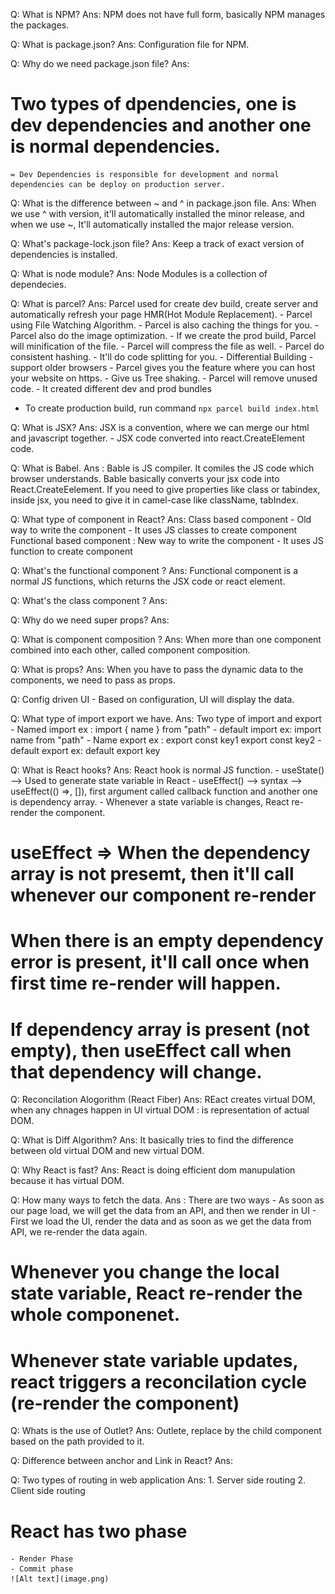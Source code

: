 Q: What is NPM?
Ans: NPM does not have full form, basically NPM manages the packages.

Q: What is package.json?
Ans: Configuration file for NPM.

Q: Why do we need package.json file?
Ans: 

# Two types of dpendencies, one is dev dependencies and another one is normal dependencies.
    = Dev Dependencies is responsible for development and normal dependencies can be deploy on production server.

Q: What is the difference between ~ and ^ in package.json file.
Ans: When we use ^ with version, it'll automatically installed the minor release, and when we use ~, It'll automatically installed the
    major release version.

Q: What's package-lock.json file?
Ans: Keep a track of exact version of dependencies is installed.

Q: What is node module?
Ans: Node Modules is a collection of dependecies.

Q: What is parcel?
Ans: Parcel used for create dev build, create server and automatically refresh your page HMR(Hot Module Replacement).
    - Parcel using File Watching Algorithm. 
    - Parcel is also caching the things for you. 
    - Parcel also do the image optimization.
    - If we create the prod build, Parcel will minification of the file.
    - Parcel will compress the file as well.
    - Parcel do consistent hashing.
    - It'll do code splitting for you.
    - Differential Building - support older browsers
    - Parcel gives you the feature where you can host your website on https.
    - Give us Tree shaking. - Parcel will remove unused code.
    - It created different dev and prod bundles

- To create production build, run command `npx parcel build index.html`

Q: What is JSX?
Ans: JSX is a convention, where we can merge our html and javascript together.
    - JSX code converted into react.CreateElement code.

Q: What is Babel.
Ans : Bable is JS compiler. It comiles the JS code which browser understands.
      Bable basically converts your jsx code into React.CreateEelement.
      If you need to give properties like class or tabindex, inside jsx, you need to give it in camel-case like className, tabIndex.

Q: What type of component in React?
Ans: Class based component - Old way to write the component - It uses JS classes to create component
     Functional based component : New way to write the component - It uses JS function to create component

Q: What's the functional component ?
Ans: Functional component is a normal JS functions, which returns the JSX code or react element.

Q: What's the class component ?
Ans: 

Q: Why do we need super props?
Ans: 

Q: What is component composition ?
Ans: When more than one component combined into each other, called component composition.

Q: What is props?
Ans: When you have to pass the dynamic data to the components, we need to pass as props.

Q: Config driven UI - Based on configuration, UI will display the data.

Q: What type of import export we have.
Ans: Two type of import and export
    - Named import
        ex : import { name } from "path"
    - default import
        ex: import name from "path"
    - Name export
        ex : export const key1
            export const key2
    - default export
        ex: default export key

Q: What is React hooks?
Ans: React hook is normal JS function.
    - useState() --> Used to generate state variable in React
    - useEffect() --> syntax --> useEffect(() =>, []), first argument called callback function and another one is dependency array.
    - Whenever a state variable is changes, React re-render the component.

# useEffect => When the dependency array is not presemt, then it'll call whenever our component re-render
# When there is an empty dependency error is present, it'll call once when first time re-render will happen.
# If dependency array is present (not empty), then useEffect call when that dependency will change.

Q: Reconcilation Alogorithm (React Fiber)
Ans: REact creates virtual DOM, when any chnages happen in UI
        virtual DOM : is representation of actual DOM.

Q: What is Diff Algorithm?
Ans: It basically tries to find the difference between old virtual DOM and new virtual DOM.

Q: Why React is fast?
Ans: React is doing efficient dom manupulation because it has virtual DOM.

Q: How many ways to fetch the data.
Ans : There are two ways
        - As soon as our page load, we will get the data from an API, and then we render in UI
        - First we load the UI, render the data and as soon as we get the data from API, we re-render the data again.


# Whenever you change the local state variable, React re-render the whole componenet.
# Whenever state variable updates, react triggers a reconcilation cycle (re-render the component)

Q: Whats is the use of Outlet?
Ans: Outlete, replace by the child component based on the path provided to it.

Q: Difference between anchor and Link in React?
Ans: 

Q: Two types of routing in web application
Ans: 1. Server side routing
     2. Client side routing

# React has two phase
    - Render Phase
    - Commit phase
    ![Alt text](image.png)